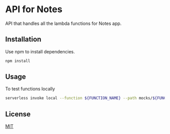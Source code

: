 # API for Notes

API that handles all the lambda functions for Notes app.

## Installation

Use npm to install dependencies.

```bash
npm install
```

## Usage

To test functions locally

```bash
serverless invoke local --function ${FUNCTION_NAME} --path mocks/${FUNCTION_MOCK}
```

## License

[MIT](https://choosealicense.com/licenses/mit/)
